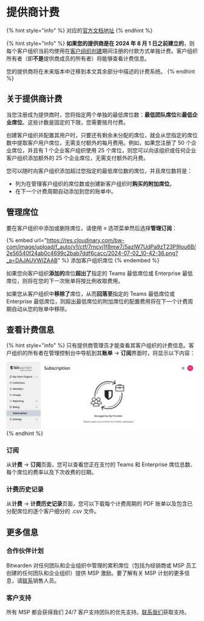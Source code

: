 # 提供商计费

{% hint style="info" %}
对应的[官方文档地址](https://bitwarden.com/help/provider-billing/)
{% endhint %}

{% hint style="info" %}
**如果您的提供商是在 2024 年 8 月 1 日之前建立的**，则每个客户组织当前均使用在[客户组织创建](start-a-client-organization.md)期间注册的付款方式单独计费。客户组织所有者（即**不是**提供商成员​​的所有者）将能够查看计费信息。

您的提供商将在未来版本中迁移到本文其余部分中描述的计费系统。
{% endhint %}

## 关于提供商计费 <a href="#about-provider-billing" id="about-provider-billing"></a>

当您注册成为提供商时，您将指定两个单独的最低席位数：**最低团队席位**和**最低企业席位**。这些计数是固定的下限，您需要按月付费。

创建客户组织并配置其用户时，只要还有剩余未分配的席位，就会从您指定的席位数中提取客户用户席位，无需支付额外的每月费用。例如，如果您注册了 50 个企业席位，并且有 1 个企业客户组织使用 25 个席位，则您可以向该组织或任何企业客户组织添加额外的 25 个企业席位，无需支付额外的月费。

您可以随时向客户组织添加超过您指定的最低席位数的席位，并且席位数将是：

* 列为在管理客户组织的席位数或创建新客户组织时**购买的附加席位**。
* 在下一个计费周期自动添加到您的账单中。

## 管理席位 <a href="#manage-seats" id="manage-seats"></a>

要在客户组织中添加或删除席位，请使用 **≡** 选项菜单然后选择**管理订阅**：

{% embed url="https://res.cloudinary.com/bw-com/image/upload/f_auto/v1/ctf/7rncvj1f8mw7/5azlW7UdPa9zT23P9Iou6B/2e56540f24ab0c4699c2bab7ddf6cacc/2024-07-02_10-42-36.png?_a=DAJAUVWIZAAB" %}
添加客户组织席位
{% endembed %}

如果您向客户组织**添加的**席位**超出了**指定的 Teams 最低席位或 Enterprise 最低席位，则将在您的下一次账单将按比例收取费用。

如果您从客户组织中**移除了**席位，从而**回落至**指定的 Teams 最低席位或 Enterprise 最低席位，则超出最低席位的附加席位的配置费用将在下一个计费周期自动从您的账单中移除。

## 查看计费信息 <a href="#view-billing-information" id="view-billing-information"></a>

{% hint style="info" %}
只有提供商管理员才能查看其客户组织的计费信息。客户组织的所有者在管理控制台中导航到其**账单** → **订阅**界面时，将显示以下内容：

<img src="../.gitbook/assets/Managed client billing.png" alt="" data-size="original">
{% endhint %}

### 订阅 <a href="#subscription" id="subscription"></a>

从**计费** → **订阅**页面，您可以查看您正在支付的 Teams 和 Enterprise 席位总数、每个席位的费率以及下次收费的日期。

### 计费历史记录 <a href="#billing-history" id="billing-history"></a>

从**计费** → **计费历史记录**页面，您可以下载每个计费周期的 PDF 账单以及包含已分配席位的逐个客户细分的 .csv 文件。

## 更多信息 <a href="#more-information" id="more-information"></a>

### 合作伙伴计划 <a href="#partner-program" id="partner-program"></a>

Bitwarden 对任何团队和企业组织中管理的累积席位（包括为经销商或 MSP 员工创建的任何团队和企业组织）提供 MSP 激励。要了解有关 MSP 计划的更多信息，请[联系](https://bitwarden.com/contact/)销售人员。

### 客户支持 <a href="#customer-support" id="customer-support"></a>

所有 MSP 都会获得我们 24/7 客户支持团队的优先支持。[联系我们](https://bitwarden.com/contact/)获取支持。
